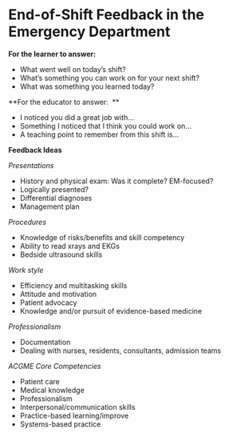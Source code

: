 


# End-of-Shift Feedback in the Emergency Department

**For the learner to answer:**

-   What went well on today’s shift?
-   What’s something you can work on for your next shift?
-   What was something you learned today? 

**For the educator to answer: 
**

-   I noticed you did a great job with...
-   Something I noticed that I think you could work on... 
-   A teaching point to remember from this shift is... 

**Feedback Ideas**

*Presentations*

-   History and physical exam: Was it complete? EM-focused?
-   Logically presented?
-   Differential diagnoses
-   Management plan

*Procedures*

-   Knowledge of risks/benefits and skill competency
-   Ability to read xrays and EKGs
-   Bedside ultrasound skills

*Work style*

-   Efficiency and multitasking skills
-   Attitude and motivation
-   Patient advocacy
-   Knowledge and/or pursuit of evidence-based medicine

*Professionalism*

-   Documentation
-   Dealing with nurses, residents, consultants, admission teams 

*ACGME Core Competencies*

-   Patient care
-   Medical knowledge
-   Professionalism
-   Interpersonal/communication skills 
-   Practice-based learning/improve 
-   Systems-based practice
